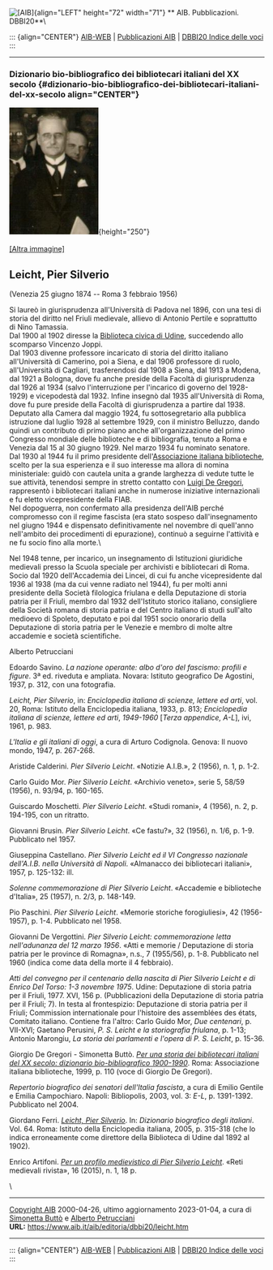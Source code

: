 ![\[AIB\]](/aib/wi/aibv72.gif){align="LEFT" height="72" width="71"}
** AIB. Pubblicazioni. DBBI20**\

::: {align="CENTER"}
[AIB-WEB](/) \| [Pubblicazioni AIB](/pubblicazioni/) \| [DBBI20 Indice
delle voci](dbbi20.htm)
:::

------------------------------------------------------------------------

### Dizionario bio-bibliografico dei bibliotecari italiani del XX secolo {#dizionario-bio-bibliografico-dei-bibliotecari-italiani-del-xx-secolo align="CENTER"}

![\[Ritratto\]](leicht.jpg){height="250"}\
\
[\[Altra immagine\]](leicht2.jpg)

## Leicht, Pier Silverio

(Venezia 25 giugno 1874 -- Roma 3 febbraio 1956)

Si laureò in giurisprudenza all\'Università di Padova nel 1896, con una
tesi di storia del diritto nel Friuli medievale, allievo di Antonio
Pertile e soprattutto di Nino Tamassia.\
Dal 1900 al 1902 diresse la [Biblioteca civica di
Udine](/aib/stor/teche/ud-com.htm), succedendo allo scomparso Vincenzo
Joppi.\
Dal 1903 divenne professore incaricato di storia del diritto italiano
all\'Università di Camerino, poi a Siena, e dal 1906 professore di
ruolo, all\'Università di Cagliari, trasferendosi dal 1908 a Siena, dal
1913 a Modena, dal 1921 a Bologna, dove fu anche preside della Facoltà
di giurisprudenza dal 1926 al 1934 (salvo l\'interruzione per
l\'incarico di governo del 1928-1929) e vicepodestà dal 1932. Infine
insegnò dal 1935 all\'Università di Roma, dove fu pure preside della
Facoltà di giurisprudenza a partire dal 1938.\
Deputato alla Camera dal maggio 1924, fu sottosegretario alla pubblica
istruzione dal luglio 1928 al settembre 1929, con il ministro Belluzzo,
dando quindi un contributo di primo piano anche all\'organizzazione del
primo Congresso mondiale delle biblioteche e di bibliografia, tenuto a
Roma e Venezia dal 15 al 30 giugno 1929. Nel marzo 1934 fu nominato
senatore.\
Dal 1930 al 1944 fu il primo presidente dell\'[Associazione italiana
biblioteche](/aib/stor/cariche30.htm), scelto per la sua esperienza e il
suo interesse ma allora di nomina ministeriale: guidò con cautela unita
a grande larghezza di vedute tutte le sue attività, tenendosi sempre in
stretto contatto con [Luigi De Gregori](degregori.htm), rappresentò i
bibliotecari italiani anche in numerose iniziative internazionali e fu
eletto vicepresidente della FIAB.\
Nel dopoguerra, non confermato alla presidenza dell\'AIB perché
compromesso con il regime fascista (era stato sospeso dall\'insegnamento
nel giugno 1944 e dispensato definitivamente nel novembre di quell\'anno
nell\'ambito dei procedimenti di epurazione), continuò a seguirne
l\'attività e ne fu socio fino alla morte.\

Nel 1948 tenne, per incarico, un insegnamento di Istituzioni giuridiche
medievali presso la Scuola speciale per archivisti e bibliotecari di
Roma.\
Socio dal 1920 dell\'Accademia dei Lincei, di cui fu anche
vicepresidente dal 1936 al 1938 (ma da cui venne radiato nel 1944), fu
per molti anni presidente della Società filologica friulana e della
Deputazione di storia patria per il Friuli, membro dal 1932
dell\'Istituto storico italiano, consigliere della Società romana di
storia patria e del Centro italiano di studi sull\'alto medioevo di
Spoleto, deputato e poi dal 1951 socio onorario della Deputazione di
storia patria per le Venezie e membro di molte altre accademie e società
scientifiche.

Alberto Petrucciani

Edoardo Savino. *La nazione operante: albo d\'oro del fascismo: profili
e figure*. 3ª ed. riveduta e ampliata. Novara: Istituto geografico De
Agostini, 1937, p. 312, con una fotografia.

*Leicht, Pier Silverio*, in: *Enciclopedia italiana di scienze, lettere
ed arti*, vol. 20, Roma: Istituto della Enciclopedia italiana, 1933, p.
813; *Enciclopedia italiana di scienze, lettere ed arti*, *1949-1960*
\[*Terza appendice, A-L*\], ivi, 1961, p. 983.

*L\'Italia e gli italiani di oggi*, a cura di Arturo Codignola. Genova:
Il nuovo mondo, 1947, p. 267-268.

Aristide Calderini. *Pier Silverio Leicht*. «Notizie A.I.B.», 2 (1956),
n. 1, p. 1-2.

Carlo Guido Mor. *Pier Silverio Leicht*. «Archivio veneto», serie 5,
58/59 (1956), n. 93/94, p. 160-165.

Guiscardo Moschetti. *Pier Silverio Leicht*. «Studi romani», 4 (1956),
n. 2, p. 194-195, con un ritratto.

Giovanni Brusin. *Pier Silverio Leicht*. «Ce fastu?», 32 (1956), n. 1/6,
p. 1-9. Pubblicato nel 1957.

Giuseppina Castellano. *Pier Silverio Leicht ed il VI Congresso
nazionale dell\'A.I.B. nella Università di Napoli*. «Almanacco dei
bibliotecari italiani», 1957, p. 125-132: ill.

*Solenne commemorazione di Pier Silverio Leicht*. «Accademie e
biblioteche d\'Italia», 25 (1957), n. 2/3, p. 148-149.

Pio Paschini. *Pier Silverio Leicht*. «Memorie storiche forogiuliesi»,
42 (1956-1957), p. 1-4. Pubblicato nel 1958.

Giovanni De Vergottini. *Pier Silverio Leicht: commemorazione letta
nell\'adunanza del 12 marzo 1956*. «Atti e memorie / Deputazione di
storia patria per le province di Romagna», n.s., 7 (1955/56), p. 1-8.
Pubblicato nel 1960 (indica come data della morte il 4 febbraio).

*Atti del convegno per il centenario della nascita di Pier Silverio
Leicht e di Enrico Del Torso: 1-3 novembre 1975*. Udine: Deputazione di
storia patria per il Friuli, 1977. XVI, 156 p. (Pubblicazioni della
Deputazione di storia patria per il Friuli; 7). In testa al
frontespizio: Deputazione di storia patria per il Friuli; Commission
internationale pour l\'histoire des assemblées des états, Comitato
italiano. Contiene fra l\'altro: Carlo Guido Mor, *Due centenari*, p.
VII-XVI; Gaetano Perusini, *P. S. Leicht e la storiografia friulana*, p.
1-13; Antonio Marongiu, *La storia dei parlamenti e l\'opera di P. S.
Leicht*, p. 15-36.

Giorgio De Gregori - Simonetta Buttò. [*Per una storia dei bibliotecari
italiani del XX secolo: dizionario bio-bibliografico
1900-1990*](/aib/editoria/pub065.htm). Roma: Associazione italiana
biblioteche, 1999, p. 110 (voce di Giorgio De Gregori).

*Repertorio biografico dei senatori dell\'Italia fascista*, a cura di
Emilio Gentile e Emilia Campochiaro. Napoli: Bibliopolis, 2003, vol. 3:
*E-L*, p. 1391-1392. Pubblicato nel 2004.

Giordano Ferri. [*Leicht, Pier
Silverio*](http://www.treccani.it/enciclopedia/pier-silverio-leicht_%28Dizionario-Biografico%29/).
In: *Dizionario biografico degli italiani*. Vol. 64. Roma: Istituto
della Enciclopedia italiana, 2005, p. 315-318 (che lo indica
erroneamente come direttore della Biblioteca di Udine dal 1892 al 1902).

Enrico Artifoni. [*Per un profilo medievistico di Pier Silverio
Leicht*](http://www.rmojs.unina.it/index.php/rm/article/view/445/571).
«Reti medievali rivista», 16 (2015), n. 1, 18 p.

\

------------------------------------------------------------------------

[Copyright AIB](/su-questo-sito/dichiarazione-di-copyright-aib-web/)
2000-04-26, ultimo aggiornamento 2023-01-04, a cura di [Simonetta
Buttò](/aib/redazione3.htm) e [Alberto
Petrucciani](/su-questo-sito/redazione-aib-web/)\
**URL:** https://www.aib.it/aib/editoria/dbbi20/leicht.htm

------------------------------------------------------------------------

::: {align="CENTER"}
[AIB-WEB](/) \| [Pubblicazioni AIB](/pubblicazioni/) \| [DBBI20 Indice
delle voci](dbbi20.htm)
:::
